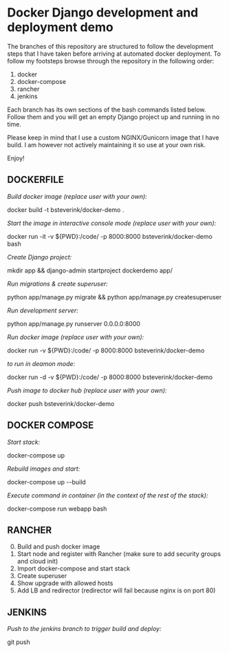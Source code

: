 # Docker Django development and deployment demo

The branches of this repository are structured to follow the development steps that I have taken before arriving at automated 
docker deployment. To follow my footsteps browse through the repository in the following order:

1. docker
2. docker-compose
3. rancher
4. jenkins

Each branch has its own sections of the bash commands listed below. Follow them and you will get an empty Django project
up and running in no time.

Please keep in mind that I use a custom NGINX/Gunicorn image that I have build. I am however not actively maintaining it
so use at your own risk.

Enjoy!


## DOCKERFILE

*Build docker image (replace user with your own):*

docker build -t bsteverink/docker-demo .


*Start the image in interactive console mode (replace user with your own):*

docker run -it -v ${PWD}:/code/ -p 8000:8000 bsteverink/docker-demo bash


*Create Django project:*

mkdir app && django-admin startproject dockerdemo app/


*Run migrations & create superuser:*

python app/manage.py migrate && python app/manage.py createsuperuser


*Run development server:*

python app/manage.py runserver 0.0.0.0:8000


*Run docker image (replace user with your own):*

docker run -v ${PWD}:/code/ -p 8000:8000 bsteverink/docker-demo

_to run in deamon mode:_

docker run -d -v ${PWD}:/code/ -p 8000:8000 bsteverink/docker-demo


*Push image to docker hub (replace user with your own):*

docker push bsteverink/docker-demo


## DOCKER COMPOSE

*Start stack:*

docker-compose up


*Rebuild images and start:*

docker-compose up --build


*Execute command in container (in the context of the rest of the stack):*

docker-compose run webapp bash


## RANCHER

0. Build and push docker image
1. Start node and register with Rancher (make sure to add security groups and cloud init)
2. Import docker-compose and start stack
3. Create superuser
4. Show upgrade with allowed hosts
5. Add LB and redirector (redirector will fail because nginx is on port 80)


## JENKINS


*Push to the jenkins branch to trigger build and deploy:*

git push